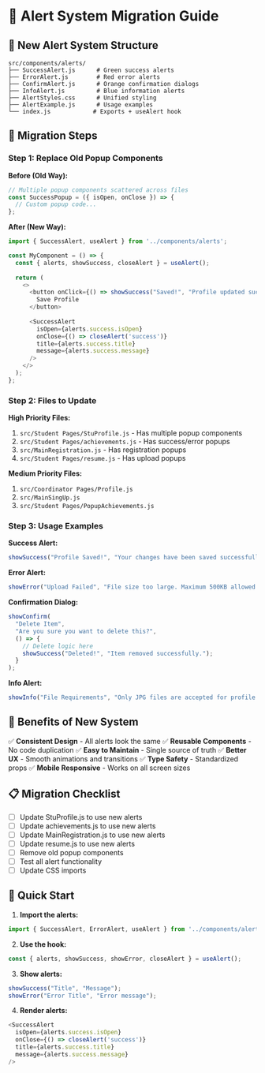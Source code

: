 # 🚨 Alert System Migration Guide

## 📁 New Alert System Structure

```
src/components/alerts/
├── SuccessAlert.js      # Green success alerts
├── ErrorAlert.js        # Red error alerts  
├── ConfirmAlert.js      # Orange confirmation dialogs
├── InfoAlert.js         # Blue information alerts
├── AlertStyles.css      # Unified styling
├── AlertExample.js      # Usage examples
└── index.js            # Exports + useAlert hook
```

## 🔄 Migration Steps

### Step 1: Replace Old Popup Components

**Before (Old Way):**
```javascript
// Multiple popup components scattered across files
const SuccessPopup = ({ isOpen, onClose }) => {
  // Custom popup code...
};
```

**After (New Way):**
```javascript
import { SuccessAlert, useAlert } from '../components/alerts';

const MyComponent = () => {
  const { alerts, showSuccess, closeAlert } = useAlert();
  
  return (
    <>
      <button onClick={() => showSuccess("Saved!", "Profile updated successfully")}>
        Save Profile
      </button>
      
      <SuccessAlert
        isOpen={alerts.success.isOpen}
        onClose={() => closeAlert('success')}
        title={alerts.success.title}
        message={alerts.success.message}
      />
    </>
  );
};
```

### Step 2: Files to Update

**High Priority Files:**
1. `src/Student Pages/StuProfile.js` - Has multiple popup components
2. `src/Student Pages/achievements.js` - Has success/error popups
3. `src/MainRegistration.js` - Has registration popups
4. `src/Student Pages/resume.js` - Has upload popups

**Medium Priority Files:**
1. `src/Coordinator Pages/Profile.js`
2. `src/MainSingUp.js`
3. `src/Student Pages/PopupAchievements.js`

### Step 3: Usage Examples

**Success Alert:**
```javascript
showSuccess("Profile Saved!", "Your changes have been saved successfully.");
```

**Error Alert:**
```javascript
showError("Upload Failed", "File size too large. Maximum 500KB allowed.");
```

**Confirmation Dialog:**
```javascript
showConfirm(
  "Delete Item", 
  "Are you sure you want to delete this?",
  () => {
    // Delete logic here
    showSuccess("Deleted!", "Item removed successfully.");
  }
);
```

**Info Alert:**
```javascript
showInfo("File Requirements", "Only JPG files are accepted for profile pictures.");
```

## 🎨 Benefits of New System

✅ **Consistent Design** - All alerts look the same
✅ **Reusable Components** - No code duplication
✅ **Easy to Maintain** - Single source of truth
✅ **Better UX** - Smooth animations and transitions
✅ **Type Safety** - Standardized props
✅ **Mobile Responsive** - Works on all screen sizes

## 📋 Migration Checklist

- [ ] Update StuProfile.js to use new alerts
- [ ] Update achievements.js to use new alerts
- [ ] Update MainRegistration.js to use new alerts
- [ ] Update resume.js to use new alerts
- [ ] Remove old popup components
- [ ] Test all alert functionality
- [ ] Update CSS imports

## 🚀 Quick Start

1. **Import the alerts:**
```javascript
import { SuccessAlert, ErrorAlert, useAlert } from '../components/alerts';
```

2. **Use the hook:**
```javascript
const { alerts, showSuccess, showError, closeAlert } = useAlert();
```

3. **Show alerts:**
```javascript
showSuccess("Title", "Message");
showError("Error Title", "Error message");
```

4. **Render alerts:**
```javascript
<SuccessAlert
  isOpen={alerts.success.isOpen}
  onClose={() => closeAlert('success')}
  title={alerts.success.title}
  message={alerts.success.message}
/>
```
